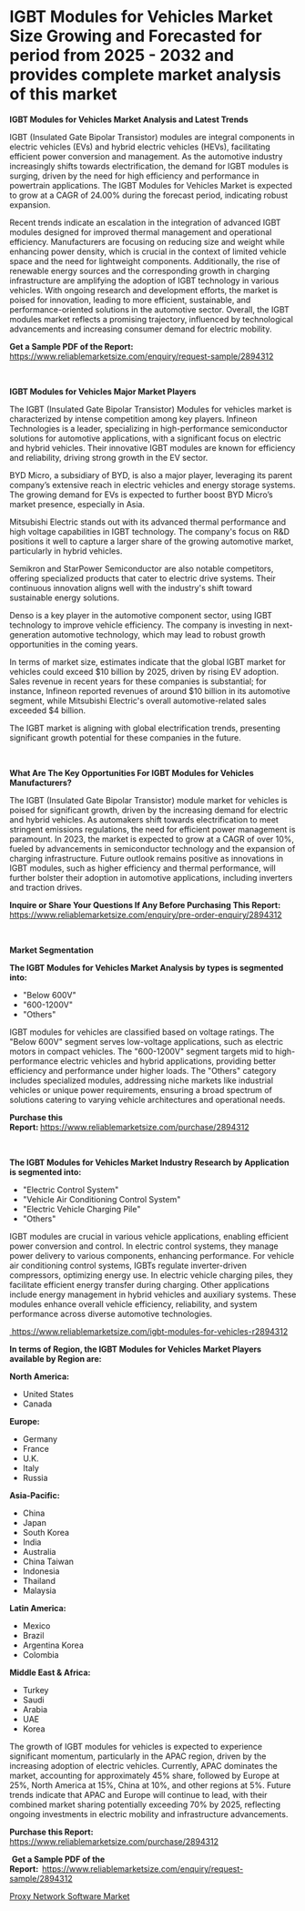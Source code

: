 <p><h1>IGBT Modules for Vehicles Market Size Growing and Forecasted for period from 2025 - 2032 and provides complete market analysis of this market</h1></p><p><strong>IGBT Modules for Vehicles Market Analysis and Latest Trends</strong></p>
<p><p>IGBT (Insulated Gate Bipolar Transistor) modules are integral components in electric vehicles (EVs) and hybrid electric vehicles (HEVs), facilitating efficient power conversion and management. As the automotive industry increasingly shifts towards electrification, the demand for IGBT modules is surging, driven by the need for high efficiency and performance in powertrain applications. The IGBT Modules for Vehicles Market is expected to grow at a CAGR of 24.00% during the forecast period, indicating robust expansion.</p><p>Recent trends indicate an escalation in the integration of advanced IGBT modules designed for improved thermal management and operational efficiency. Manufacturers are focusing on reducing size and weight while enhancing power density, which is crucial in the context of limited vehicle space and the need for lightweight components. Additionally, the rise of renewable energy sources and the corresponding growth in charging infrastructure are amplifying the adoption of IGBT technology in various vehicles. With ongoing research and development efforts, the market is poised for innovation, leading to more efficient, sustainable, and performance-oriented solutions in the automotive sector. Overall, the IGBT modules market reflects a promising trajectory, influenced by technological advancements and increasing consumer demand for electric mobility.</p></p>
<p><strong>Get a Sample PDF of the Report:&nbsp;</strong> <a href="https://www.reliablemarketsize.com/enquiry/request-sample/2894312?utm_campaign=2628&utm_medium=2&utm_source=Github&utm_content=ia&utm_term=15032025&utm_id=igbt-modules-for-vehicles">https://www.reliablemarketsize.com/enquiry/request-sample/2894312</a></p>
<p>&nbsp;</p>
<p><strong>IGBT Modules for Vehicles Major Market Players</strong></p>
<p><p>The IGBT (Insulated Gate Bipolar Transistor) Modules for vehicles market is characterized by intense competition among key players. Infineon Technologies is a leader, specializing in high-performance semiconductor solutions for automotive applications, with a significant focus on electric and hybrid vehicles. Their innovative IGBT modules are known for efficiency and reliability, driving strong growth in the EV sector.</p><p>BYD Micro, a subsidiary of BYD, is also a major player, leveraging its parent company’s extensive reach in electric vehicles and energy storage systems. The growing demand for EVs is expected to further boost BYD Micro’s market presence, especially in Asia.</p><p>Mitsubishi Electric stands out with its advanced thermal performance and high voltage capabilities in IGBT technology. The company's focus on R&D positions it well to capture a larger share of the growing automotive market, particularly in hybrid vehicles.</p><p>Semikron and StarPower Semiconductor are also notable competitors, offering specialized products that cater to electric drive systems. Their continuous innovation aligns well with the industry's shift toward sustainable energy solutions.</p><p>Denso is a key player in the automotive component sector, using IGBT technology to improve vehicle efficiency. The company is investing in next-generation automotive technology, which may lead to robust growth opportunities in the coming years.</p><p>In terms of market size, estimates indicate that the global IGBT market for vehicles could exceed $10 billion by 2025, driven by rising EV adoption. Sales revenue in recent years for these companies is substantial; for instance, Infineon reported revenues of around $10 billion in its automotive segment, while Mitsubishi Electric's overall automotive-related sales exceeded $4 billion.</p><p>The IGBT market is aligning with global electrification trends, presenting significant growth potential for these companies in the future.</p></p>
<p>&nbsp;</p>
<p><strong>What Are The Key Opportunities For IGBT Modules for Vehicles Manufacturers?</strong></p>
<p><p>The IGBT (Insulated Gate Bipolar Transistor) module market for vehicles is poised for significant growth, driven by the increasing demand for electric and hybrid vehicles. As automakers shift towards electrification to meet stringent emissions regulations, the need for efficient power management is paramount. In 2023, the market is expected to grow at a CAGR of over 10%, fueled by advancements in semiconductor technology and the expansion of charging infrastructure. Future outlook remains positive as innovations in IGBT modules, such as higher efficiency and thermal performance, will further bolster their adoption in automotive applications, including inverters and traction drives.</p></p>
<p><strong>Inquire or Share Your Questions If Any Before Purchasing This Report:</strong> <a href="https://www.reliablemarketsize.com/enquiry/pre-order-enquiry/2894312?utm_campaign=2628&utm_medium=2&utm_source=Github&utm_content=ia&utm_term=15032025&utm_id=igbt-modules-for-vehicles">https://www.reliablemarketsize.com/enquiry/pre-order-enquiry/2894312</a></p>
<p>&nbsp;</p>
<p><strong>Market Segmentation</strong></p>
<p><strong>The IGBT Modules for Vehicles Market Analysis by types is segmented into:</strong></p>
<p><ul><li>"Below 600V"</li><li>"600-1200V"</li><li>"Others"</li></ul></p>
<p><p>IGBT modules for vehicles are classified based on voltage ratings. The "Below 600V" segment serves low-voltage applications, such as electric motors in compact vehicles. The "600-1200V" segment targets mid to high-performance electric vehicles and hybrid applications, providing better efficiency and performance under higher loads. The "Others" category includes specialized modules, addressing niche markets like industrial vehicles or unique power requirements, ensuring a broad spectrum of solutions catering to varying vehicle architectures and operational needs.</p></p>
<p><strong>Purchase this Report:&nbsp;</strong><a href="https://www.reliablemarketsize.com/purchase/2894312?utm_campaign=2628&utm_medium=2&utm_source=Github&utm_content=ia&utm_term=15032025&utm_id=igbt-modules-for-vehicles">https://www.reliablemarketsize.com/purchase/2894312</a></p>
<p>&nbsp;</p>
<p><strong>The IGBT Modules for Vehicles Market Industry Research by Application is segmented into:</strong></p>
<p><ul><li>"Electric Control System"</li><li>"Vehicle Air Conditioning Control System"</li><li>"Electric Vehicle Charging Pile"</li><li>"Others"</li></ul></p>
<p><p>IGBT modules are crucial in various vehicle applications, enabling efficient power conversion and control. In electric control systems, they manage power delivery to various components, enhancing performance. For vehicle air conditioning control systems, IGBTs regulate inverter-driven compressors, optimizing energy use. In electric vehicle charging piles, they facilitate efficient energy transfer during charging. Other applications include energy management in hybrid vehicles and auxiliary systems. These modules enhance overall vehicle efficiency, reliability, and system performance across diverse automotive technologies.</p></p>
<p><a href="https://www.reliablemarketsize.com/igbt-modules-for-vehicles-r2894312?utm_campaign=2628&utm_medium=2&utm_source=Github&utm_content=ia&utm_term=15032025&utm_id=igbt-modules-for-vehicles">&nbsp;https://www.reliablemarketsize.com/igbt-modules-for-vehicles-r2894312</a></p>
<p><strong>In terms of Region, the IGBT Modules for Vehicles Market Players available by Region are:</strong></p>
<p>
    <p> <strong> North America: </strong>
        <ul>
            <li>United States</li>
            <li>Canada</li>
        </ul>
        </p> 
    <p> <strong> Europe: </strong>
        <ul>
            <li>Germany</li>
            <li>France</li>
            <li>U.K.</li>
            <li>Italy</li>
            <li>Russia</li>
        </ul>
        </p> 
    <p> <strong> Asia-Pacific: </strong>
        <ul>
            <li>China</li>
            <li>Japan</li>
            <li>South Korea</li>
            <li>India</li>
            <li>Australia</li>
            <li>China Taiwan</li>
            <li>Indonesia</li>
            <li>Thailand</li>
            <li>Malaysia</li>
        </ul>
        </p> 
    <p> <strong> Latin America: </strong>
        <ul>
            <li>Mexico</li>
            <li>Brazil</li>
            <li>Argentina Korea</li>
            <li>Colombia</li>
        </ul>
        </p> 
    <p> <strong> Middle East & Africa: </strong>
        <ul>
            <li>Turkey</li>
            <li>Saudi</li>
            <li>Arabia</li>
            <li>UAE</li>
            <li>Korea</li>
        </ul>
    </p>
    </p>
<p><p>The growth of IGBT modules for vehicles is expected to experience significant momentum, particularly in the APAC region, driven by the increasing adoption of electric vehicles. Currently, APAC dominates the market, accounting for approximately 45% share, followed by Europe at 25%, North America at 15%, China at 10%, and other regions at 5%. Future trends indicate that APAC and Europe will continue to lead, with their combined market sharing potentially exceeding 70% by 2025, reflecting ongoing investments in electric mobility and infrastructure advancements.</p></p>
<p><strong>Purchase this Report: </strong><a href="https://www.reliablemarketsize.com/purchase/2894312?utm_campaign=2628&utm_medium=2&utm_source=Github&utm_content=ia&utm_term=15032025&utm_id=igbt-modules-for-vehicles">https://www.reliablemarketsize.com/purchase/2894312</a></p>
<p>&nbsp;<strong>Get a Sample PDF of the Report:&nbsp;&nbsp;</strong><a href="https://www.reliablemarketsize.com/enquiry/request-sample/2894312?utm_campaign=2628&utm_medium=2&utm_source=Github&utm_content=ia&utm_term=15032025&utm_id=igbt-modules-for-vehicles">https://www.reliablemarketsize.com/enquiry/request-sample/2894312</a></p>
<p><strong></strong></p>
<p><p><a href="https://github.com/comasnickie/Market-Research-Report-List-1/blob/main/proxy-network-software-market.md?utm_campaign=2628&utm_medium=2&utm_source=Github&utm_content=ia&utm_term=15032025&utm_id=igbt-modules-for-vehicles">Proxy Network Software Market</a></p></p>